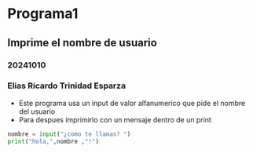 # Programa1 
## Imprime el nombre de usuario
### 20241010
### Elias Ricardo Trinidad Esparza
- Este programa usa un input de valor alfanumerico que pide el nombre del usuario
- Para despues imprimirlo con un mensaje dentro de un print
```python
nombre = input("¿como te llamas? ")
print("hola,",nombre ,"!")
